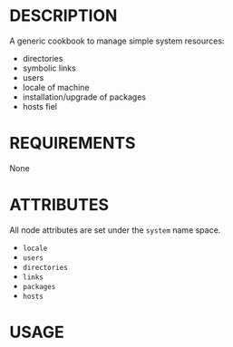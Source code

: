 DESCRIPTION
===========

A generic cookbook to manage simple system resources:
* directories
* symbolic links
* users
* locale of machine
* installation/upgrade of packages
* hosts fiel

REQUIREMENTS
============

None

ATTRIBUTES
==========

All node attributes are set under the `system` name space.
* `locale`
* `users`
* `directories`
* `links`
* `packages`
* `hosts` 

USAGE
=====

